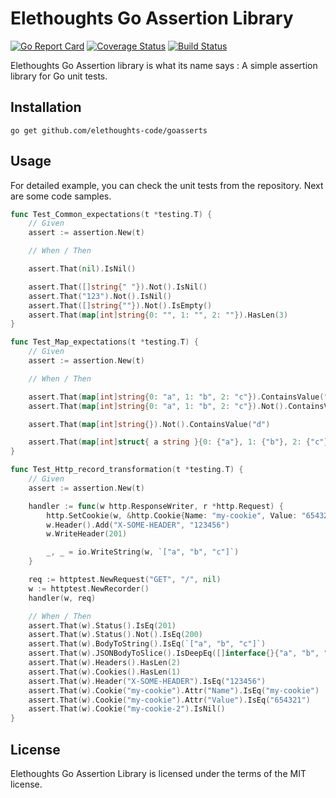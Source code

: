 # Elethoughts Go Assertion Library

[![Go Report Card](https://goreportcard.com/badge/github.com/elethoughts-code/goasserts)](https://goreportcard.com/report/github.com/elethoughts-code/goasserts)
[![Coverage Status](https://coveralls.io/repos/github/elethoughts-code/goasserts/badge.svg?branch=master)](https://coveralls.io/github/elethoughts-code/goasserts?branch=master)
[![Build Status](https://travis-ci.org/elethoughts-code/goasserts.svg?branch=master)](https://travis-ci.org/elethoughts-code/goasserts)

Elethoughts Go Assertion library is what its name says : A simple assertion library for Go unit tests.

## Installation

```shell script
go get github.com/elethoughts-code/goasserts
```

## Usage

For detailed example, you can check the unit tests from the repository. Next are some code samples.

```go
func Test_Common_expectations(t *testing.T) {
	// Given
	assert := assertion.New(t)

	// When / Then

	assert.That(nil).IsNil()

	assert.That([]string{" "}).Not().IsNil()
	assert.That("123").Not().IsNil()
	assert.That([]string{""}).Not().IsEmpty()
	assert.That(map[int]string{0: "", 1: "", 2: ""}).HasLen(3)
}
```

```go
func Test_Map_expectations(t *testing.T) {
	// Given
	assert := assertion.New(t)

	// When / Then

	assert.That(map[int]string{0: "a", 1: "b", 2: "c"}).ContainsValue("b")
	assert.That(map[int]string{0: "a", 1: "b", 2: "c"}).Not().ContainsValue("d")

	assert.That(map[int]string{}).Not().ContainsValue("d")

	assert.That(map[int]struct{ a string }{0: {"a"}, 1: {"b"}, 2: {"c"}}).ContainsValue(struct{ a string }{"b"})
}
```

```go
func Test_Http_record_transformation(t *testing.T) {
	// Given
	assert := assertion.New(t)

	handler := func(w http.ResponseWriter, r *http.Request) {
		http.SetCookie(w, &http.Cookie{Name: "my-cookie", Value: "654321", Domain: "my-domain"})
		w.Header().Add("X-SOME-HEADER", "123456")
		w.WriteHeader(201)

		_, _ = io.WriteString(w, `["a", "b", "c"]`)
	}

	req := httptest.NewRequest("GET", "/", nil)
	w := httptest.NewRecorder()
	handler(w, req)

	// When / Then
	assert.That(w).Status().IsEq(201)
	assert.That(w).Status().Not().IsEq(200)
	assert.That(w).BodyToString().IsEq(`["a", "b", "c"]`)
	assert.That(w).JSONBodyToSlice().IsDeepEq([]interface{}{"a", "b", "c"})
	assert.That(w).Headers().HasLen(2)
	assert.That(w).Cookies().HasLen(1)
	assert.That(w).Header("X-SOME-HEADER").IsEq("123456")
	assert.That(w).Cookie("my-cookie").Attr("Name").IsEq("my-cookie")
	assert.That(w).Cookie("my-cookie").Attr("Value").IsEq("654321")
	assert.That(w).Cookie("my-cookie-2").IsNil()
}
```

## License

Elethoughts Go Assertion Library is licensed under the terms of the MIT license.
